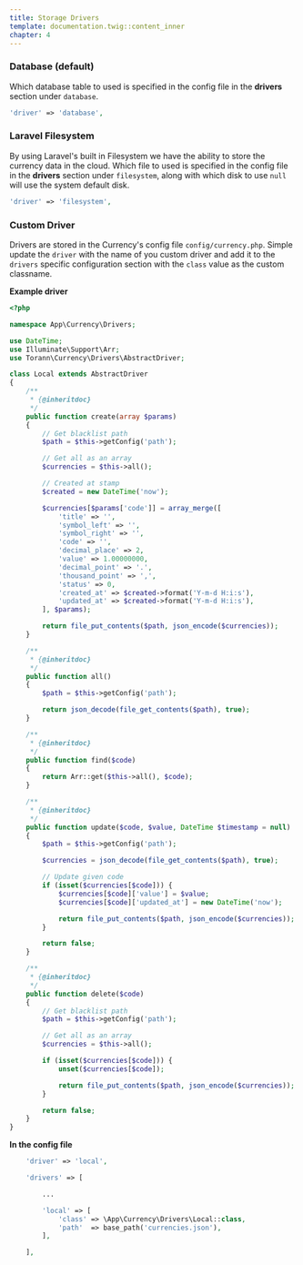 ```yaml
---
title: Storage Drivers
template: documentation.twig::content_inner
chapter: 4
---
```


### Database (default)

Which database table to used is specified in the config file in the **drivers** section under `database`.

```php
'driver' => 'database',
```

### Laravel Filesystem

By using Laravel's built in Filesystem we have the ability to store the currency data in the cloud. Which file to used is specified in the config file in the **drivers** section under `filesystem`, along with which disk to use `null` will use the system default disk.

```php
'driver' => 'filesystem',
```

### Custom Driver

Drivers are stored in the Currency's config file `config/currency.php`. Simple update the `driver` with the name of you custom driver and add it to the `drivers` specific configuration section with the `class` value as the custom classname.

**Example driver**

```php
<?php

namespace App\Currency\Drivers;

use DateTime;
use Illuminate\Support\Arr;
use Torann\Currency\Drivers\AbstractDriver;

class Local extends AbstractDriver
{
    /**
     * {@inheritdoc}
     */
    public function create(array $params)
    {
        // Get blacklist path
        $path = $this->getConfig('path');

        // Get all as an array
        $currencies = $this->all();

        // Created at stamp
        $created = new DateTime('now');

        $currencies[$params['code']] = array_merge([
            'title' => '',
            'symbol_left' => '',
            'symbol_right' => '',
            'code' => '',
            'decimal_place' => 2,
            'value' => 1.00000000,
            'decimal_point' => '.',
            'thousand_point' => ',',
            'status' => 0,
            'created_at' => $created->format('Y-m-d H:i:s'),
            'updated_at' => $created->format('Y-m-d H:i:s'),
        ], $params);

        return file_put_contents($path, json_encode($currencies));
    }

    /**
     * {@inheritdoc}
     */
    public function all()
    {
        $path = $this->getConfig('path');

        return json_decode(file_get_contents($path), true);
    }

    /**
     * {@inheritdoc}
     */
    public function find($code)
    {
        return Arr::get($this->all(), $code);
    }

    /**
     * {@inheritdoc}
     */
    public function update($code, $value, DateTime $timestamp = null)
    {
        $path = $this->getConfig('path');

        $currencies = json_decode(file_get_contents($path), true);

        // Update given code
        if (isset($currencies[$code])) {
            $currencies[$code]['value'] = $value;
            $currencies[$code]['updated_at'] = new DateTime('now');

            return file_put_contents($path, json_encode($currencies));
        }

        return false;
    }

    /**
     * {@inheritdoc}
     */
    public function delete($code)
    {
        // Get blacklist path
        $path = $this->getConfig('path');

        // Get all as an array
        $currencies = $this->all();

        if (isset($currencies[$code])) {
            unset($currencies[$code]);

            return file_put_contents($path, json_encode($currencies));
        }

        return false;
    }
}
```

**In the config file**

```php
    'driver' => 'local',

    'drivers' => [

        ...

        'local' => [
            'class' => \App\Currency\Drivers\Local::class,
            'path'  => base_path('currencies.json'),
        ],

    ],
```